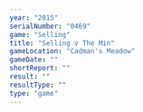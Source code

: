 ```yaml
---
year: "2015"
serialNumber: "0469" 
game: "Selling"
title: "Selling v The Min"
gameLocation: "Cadman's Meadow"
gameDate: ""
shortReport: ""
result: ""
resultType: ""
type: "game"
---
```

